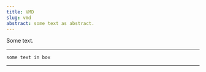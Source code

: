 ```yaml
---
title: VMD
slug: vmd
abstract: some text as abstract.
---
```


Some text.



---
```
some text in box
```
---
    
